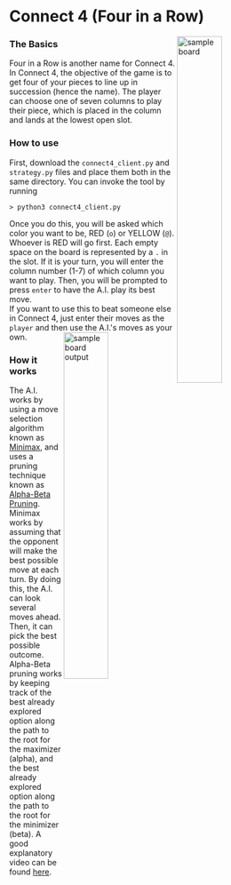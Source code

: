 # Connect 4 (Four in a Row)  
<img src="https://github.com/k-gerner/Game-Pigeon-Solvers/blob/master/Images/Connect%204/sampleConnect4Board.jpeg" alt = "sample board" width="40%" align = "right">  

### The Basics  
Four in a Row is another name for Connect 4. In Connect 4, the objective of the game is to get four of your pieces to line up in succession (hence the name). The player can choose one of seven columns to play their piece, which is placed in the column and lands at the lowest open slot.
### How to use
First, download the `connect4_client.py` and `strategy.py` files and place them both in the same directory. You can invoke the tool by running  
```
> python3 connect4_client.py
```
Once you do this, you will be asked which color you want to be, RED (`o`) or YELLOW (`@`). Whoever is RED will go first. Each empty space on the board is represented by a `.` in the slot. If it is your turn, you will enter the column number (1-7) of which column you want to play. Then, you will be prompted to press `enter` to have the A.I. play its best move.  
If you want to use this to beat someone else in Connect 4, just enter their moves as the `player` and then use the A.I.'s moves as your own.
<img src="https://github.com/k-gerner/Game-Pigeon-Solvers/blob/master/Images/Connect%204/sampleProgramBoard.png" alt = "sample board output" width="40%" align = "right">  

### How it works  
The A.I. works by using a move selection algorithm known as [Minimax](https://en.wikipedia.org/wiki/Minimax), and uses a pruning technique known as [Alpha-Beta Pruning](https://en.wikipedia.org/wiki/Alpha%E2%80%93beta_pruning). Minimax works by assuming that the opponent will make the best possible move at each turn. By doing this, the A.I. can look several moves ahead. Then, it can pick the best possible outcome.  
Alpha-Beta pruning works by keeping track of the best already explored option along the path to the root for the maximizer (alpha), and the best already explored option along the path to the root for the minimizer (beta). A good explanatory video can be found [here](https://www.youtube.com/watch?v=xBXHtz4Gbdo&ab_channel=CS188Spring2013).